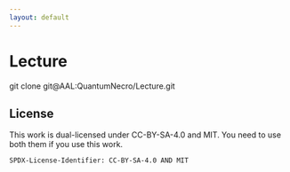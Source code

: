 ```yaml
---
layout: default
---
```

# Lecture

git clone git@AAL:QuantumNecro/Lecture.git

## License
This work is dual-licensed under CC-BY-SA-4.0 and MIT.
You need to use both them if you use this work.

`SPDX-License-Identifier: CC-BY-SA-4.0 AND MIT`

